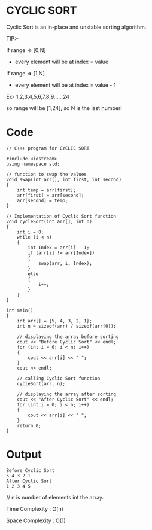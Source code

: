 # CYCLIC SORT

Cyclic Sort is an in-place and unstable sorting algorithm.

TIP:-

If range => [0,N]

- every element will be at index = value

If range => [1,N]

- every element will be at index = value - 1

Ex- 1,2,3,4,5,6,7,8,9......24

so range will be [1,24], so N is the last number!

# Code

```
// C+++ program for CYCLIC SORT

#include <iostream>
using namespace std;

// function to swap the values
void swap(int arr[], int first, int second)
{
    int temp = arr[first];
    arr[first] = arr[second];
    arr[second] = temp;
}

// Implementation of Cyclic Sort function
void cycleSort(int arr[], int n)
{
    int i = 0;
    while (i < n)
    {
        int Index = arr[i] - 1;
        if (arr[i] != arr[Index])
        {
            swap(arr, i, Index);
        }
        else
        {
            i++;
        }
    }
}

int main()
{
    int arr[] = {5, 4, 3, 2, 1};
    int n = sizeof(arr) / sizeof(arr[0]);

    // displaying the array before sorting
    cout << "Before Cyclic Sort" << endl;
    for (int i = 0; i < n; i++)
    {
        cout << arr[i] << " ";
    }
    cout << endl;

    // calling Cyclic Sort function
    cycleSort(arr, n);

    // displaying the array after sorting
    cout << "After Cyclic Sort" << endl;
    for (int i = 0; i < n; i++)
    {
        cout << arr[i] << " ";
    }
    return 0;
}

```

# Output

```
Before Cyclic Sort
5 4 3 2 1
After Cyclic Sort
1 2 3 4 5
```

// n is number of elements int the array.

Time Complexity : O(n)

Space Complexity : O(1)
